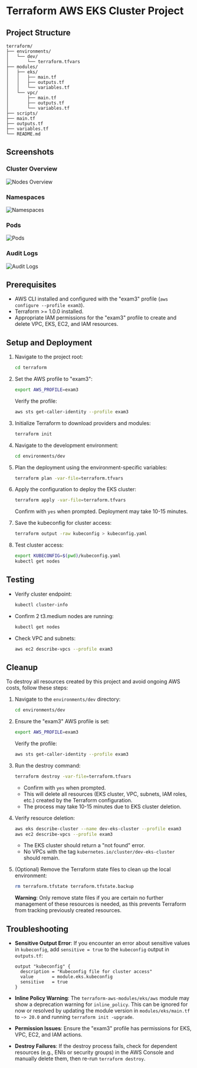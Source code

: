 # Terraform AWS EKS Cluster Project

## Project Structure

```
terraform/
├── environments/
│   └── dev/
│       └── terraform.tfvars
├── modules/
│   ├── eks/
│   │   ├── main.tf
│   │   ├── outputs.tf
│   │   └── variables.tf
│   └── vpc/
│       ├── main.tf
│       ├── outputs.tf
│       └── variables.tf
├── scripts/
├── main.tf
├── outputs.tf
├── variables.tf
└── README.md
```

## Screenshots

### Cluster Overview
![Nodes Overview](images/Nodes.png)

### Namespaces
![Namespaces](images/Namespaces.png)

### Pods
![Pods](images/PODs.png)

### Audit Logs
![Audit Logs](images/Audit.png)

## Prerequisites

- AWS CLI installed and configured with the "exam3" profile (`aws configure --profile exam3`).
- Terraform >= 1.0.0 installed.
- Appropriate IAM permissions for the "exam3" profile to create and delete VPC, EKS, EC2, and IAM resources.

## Setup and Deployment

1. Navigate to the project root:

   ```bash
   cd terraform
   ```
2. Set the AWS profile to "exam3":

   ```bash
   export AWS_PROFILE=exam3
   ```

   Verify the profile:

   ```bash
   aws sts get-caller-identity --profile exam3
   ```
3. Initialize Terraform to download providers and modules:

   ```bash
   terraform init
   ```
4. Navigate to the development environment:

   ```bash
   cd environments/dev
   ```
5. Plan the deployment using the environment-specific variables:

   ```bash
   terraform plan -var-file=terraform.tfvars
   ```
6. Apply the configuration to deploy the EKS cluster:

   ```bash
   terraform apply -var-file=terraform.tfvars
   ```

   Confirm with `yes` when prompted. Deployment may take 10-15 minutes.
7. Save the kubeconfig for cluster access:

   ```bash
   terraform output -raw kubeconfig > kubeconfig.yaml
   ```
8. Test cluster access:

   ```bash
   export KUBECONFIG=$(pwd)/kubeconfig.yaml
   kubectl get nodes
   ```

## Testing

- Verify cluster endpoint:

  ```bash
  kubectl cluster-info
  ```
- Confirm 2 t3.medium nodes are running:

  ```bash
  kubectl get nodes
  ```
- Check VPC and subnets:

  ```bash
  aws ec2 describe-vpcs --profile exam3
  ```

## Cleanup

To destroy all resources created by this project and avoid ongoing AWS costs, follow these steps:

1. Navigate to the `environments/dev` directory:

   ```bash
   cd environments/dev
   ```

2. Ensure the "exam3" AWS profile is set:

   ```bash
   export AWS_PROFILE=exam3
   ```

   Verify the profile:

   ```bash
   aws sts get-caller-identity --profile exam3
   ```

3. Run the destroy command:

   ```bash
   terraform destroy -var-file=terraform.tfvars
   ```

   - Confirm with `yes` when prompted.
   - This will delete all resources (EKS cluster, VPC, subnets, IAM roles, etc.) created by the Terraform configuration.
   - The process may take 10-15 minutes due to EKS cluster deletion.

4. Verify resource deletion:

   ```bash
   aws eks describe-cluster --name dev-eks-cluster --profile exam3
   aws ec2 describe-vpcs --profile exam3
   ```

   - The EKS cluster should return a "not found" error.
   - No VPCs with the tag `kubernetes.io/cluster/dev-eks-cluster` should remain.

5. (Optional) Remove the Terraform state files to clean up the local environment:

   ```bash
   rm terraform.tfstate terraform.tfstate.backup
   ```

   **Warning**: Only remove state files if you are certain no further management of these resources is needed, as this prevents Terraform from tracking previously created resources.

## Troubleshooting

- **Sensitive Output Error**: If you encounter an error about sensitive values in `kubeconfig`, add `sensitive = true` to the `kubeconfig` output in `outputs.tf`:

  ```hcl
  output "kubeconfig" {
    description = "Kubeconfig file for cluster access"
    value       = module.eks.kubeconfig
    sensitive   = true
  }
  ```
- **Inline Policy Warning**: The `terraform-aws-modules/eks/aws` module may show a deprecation warning for `inline_policy`. This can be ignored for now or resolved by updating the module version in `modules/eks/main.tf` to `~> 20.0` and running `terraform init -upgrade`.
- **Permission Issues**: Ensure the "exam3" profile has permissions for EKS, VPC, EC2, and IAM actions.
- **Destroy Failures**: If the destroy process fails, check for dependent resources (e.g., ENIs or security groups) in the AWS Console and manually delete them, then re-run `terraform destroy`.